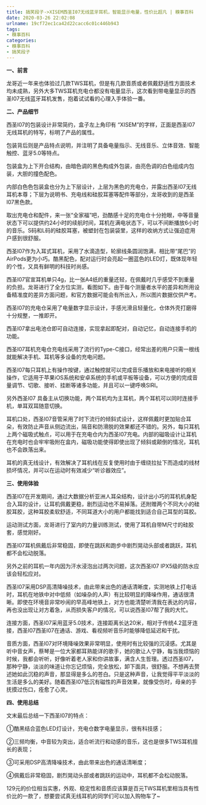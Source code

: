 ```yaml
---
title: 搞笑段子->XISEM西圣I07无线蓝牙耳机，智能显示电量，性价比超凡 | 糗事百科
date: 2020-03-26 22:02:08
urlname: 19cf72ec1ca42d22cacc6c01c446b943
tags: 
- 糗事百科
categories:
- 糗事百科
- 搞笑段子
---
```

**一、前言**

龙哥近一年来也体验过几款TWS耳机，但是有几款音质或者佩戴舒适性方面技术均未成熟，另外大多TWS耳机充电仓都没有电量显示，这次看到带电量显示的西圣I07无线蓝牙耳机发售，抱着试试看的心理入手体验一番。

**二、产品细节**

西圣I07的包装设计非常简约，盒子左上角印有 “XISEM”的字样，正面是西圣I07无线耳机的特写，标明了产品的属性。

包装背后则是产品特点说明，并注明了具备电量指示、无线音乐、立体音效、智能触控、蓝牙5.0等特点。

包装盒为上下开合结构，由暗色调的黑色构成外包装，由亮色调的白色组成内包装，大胆的撞色配色。

内部白色色包装盒也分为上下层设计，上层为黑色的充电仓，并露出西圣I07无线耳机本尊；下层为说明书、充电线和硅胶耳塞等配件等部分，龙哥收到的是西圣I07黑色款。

取出充电仓和配件，来一张“全家福”吧，劲酷感十足的充电仓十分抢眼，中等音量状态下可以提供约24小时的续航时间，耳机在满电状态下，可以不间断播放6小时的音乐。S码和L码的硅胶耳塞，被塑封在包装袋里，这样的收纳方式让强迫症用户感到很舒服。

西圣I07作为入耳式耳机，采用了水滴造型，轮廓线条圆润饱满，相比带“尾巴”的AirPods更为小巧。酷黑配色，配对运行时会亮起一圈蓝色的LED灯，既体现年轻的个性，又具有鲜明的科技时尚感。

西圣I07官宣耳机单只4g，比一张A4纸的重量还轻，在佩戴时几乎感受不到重量的负担。龙哥进行了全方位实测，看图如下。由于每个测量者水平的差异和所用设备精准度的差异方面问题，和官方数据可能会有所出入，所以图片数据仅供产考。

西圣I07的充电仓采用了电量数字显示设计，手感光滑且轻量化，仓体外壳打磨得十分规整，一推即开。

西圣I07拿出电池仓即可自动连接，实现拿起即配对，自动记忆，自动连接手机的功能。

西圣I07耳机充电仓充电线采用了流行的Type-C接口，经常出差的用户只需一根线就能解决手机、耳机等多设备的充电问题。

西圣I07每只耳机上有操作按键，通过触控就可以完成音乐播放和来电接听的相关操作，它适用于苹果iOS系统和安卓系统的手机或平板等设备，可以方便的完成音量调节、切歌、接听、挂断等诸多功能，并且可以一键呼唤SIRI。

另外西圣I07 具备主从切换功能，两个耳机均为主耳机，两个耳机可以同时连接手机，单耳双耳随意切换。

耳机口处，西圣I07音管采用了时下流行的倾斜式设计，这样佩戴时更加贴合耳朵，有效防止声音从侧边流出，隔音和防滑脱的效果都还不错的。另外，每只耳机上两个磁吸式触点，可以用于在充电仓内为西圣I07充电。内部的磁吸设计让耳机在充电时也会牢牢吸附在盒内，磁吸功能使得即使出现了倾斜或颠倒的情况，耳机也不会跌落出来。

耳机的真无线设计，有效解决了耳机线在反复使用时由于缠绕拉扯下而造成的线材损坏情况，并可以在运动时有效减少“听诊器效应”。

**三、使用体验**

西圣I07在开发期间，通过大数据分析亚洲人耳朵结构，设计出小巧的耳机机身配合入耳的设计，让耳机佩戴更稳，剧烈运动也不易掉落。还附赠两个不同大小的硅胶耳胶，这种耳胶柔软舒适，不同耳道大小的用户都能找到适合自己耳型的耳胶。

运动测试方面，龙哥进行了室内的力量训练测试，使用了耳机自带M尺寸的硅胶套，感觉刚好。

西圣I07耳机佩戴后非常稳固，即使在跳跃和跑步中剧烈晃动头部或者跳跃，耳机都不会松动脱落。

另外之前的耳机一年内因为汗水浸泡出过两次问题，这次西圣I07 IPX5级的防水应该会轻松应对。

西圣I07采用DSP高清降噪技术，由此带来出色的通话清晰度，实测地铁上打电话时，耳机在地铁中对中低频（如噪杂的人声）有比较明显的降噪作用，通话很清晰。即使在环境音非常吵闹的早高峰地铁上，对方也能清楚听清我在表达的内容，再也没出现让对方着急，从而损失客户的情况，可以说西圣I07帮了我的大忙。

连接方面，西圣I07采用蓝牙5.0技术，连接距离长达20米，相对于传统4.2蓝牙连接，西圣I07西圣I07在通话、游戏、看视频听音乐时能够降低延迟和干扰。

音质方面，西圣I07对环境降噪效果非常明显，使用时有比较强的沉浸感。尤其是听中音女声，蔡琴是一位大家都耳熟能详的歌手，她的歌让人宁静，每当我烦恼的时候，我都会听听，好像听着老人家和你讲故事，满含人生哲理。透过西圣I07，那种宁静，淡淡的味道让你忘记烦恼，完全放松，卸下面具，很舒服。不想再去赘述她如此沉稳的声音，那显得是多么的苍白。只是这种声音，让我觉得平平淡淡的生活是多么的美好。随着西圣I07低沉有磁性的声音效果，就像受伤时，母亲的手抚摸过伤口，痊愈了心灵。

**四、使用总结**

文末最后总结一下西圣I07的特点：

①酷黑结合蓝色LED灯设计，充电仓数字电量显示，很有科技感；

②三频均衡，中音较为突出，适合听流行和动感的音乐，这也是很多TWS耳机擅长的表现；

③可采用DSP高清降噪技术，由此带来出色的通话清晰度；

④佩戴后非常稳固，剧烈晃动头部或者跳跃的运动中，耳机都不会松动脱落。

129元的价位相当实惠，外观、稳定性和音质应该算是百元TWS耳机里相当具有性价比的一款了，想要尝试真无线耳机的同学们可以加入购物车了~


